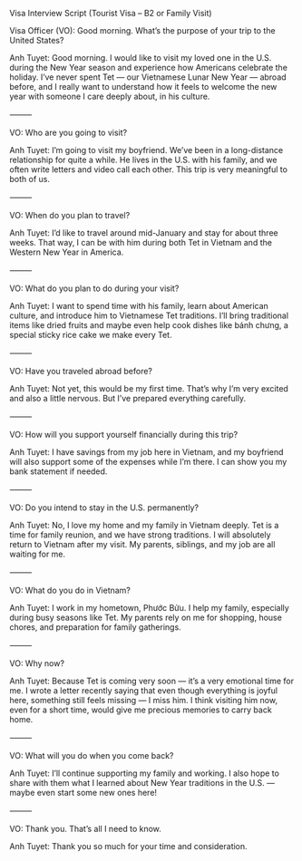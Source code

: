 Visa Interview Script (Tourist Visa – B2 or Family Visit)

Visa Officer (VO): Good morning. What’s the purpose of your trip to the United States?

Anh Tuyet: Good morning. I would like to visit my loved one in the U.S. during the New Year season and experience how Americans celebrate the holiday. I’ve never spent Tet — our Vietnamese Lunar New Year — abroad before, and I really want to understand how it feels to welcome the new year with someone I care deeply about, in his culture.

⸻

VO: Who are you going to visit?

Anh Tuyet: I’m going to visit my boyfriend. We’ve been in a long-distance relationship for quite a while. He lives in the U.S. with his family, and we often write letters and video call each other. This trip is very meaningful to both of us.

⸻

VO: When do you plan to travel?

Anh Tuyet: I’d like to travel around mid-January and stay for about three weeks. That way, I can be with him during both Tet in Vietnam and the Western New Year in America.

⸻

VO: What do you plan to do during your visit?

Anh Tuyet: I want to spend time with his family, learn about American culture, and introduce him to Vietnamese Tet traditions. I’ll bring traditional items like dried fruits and maybe even help cook dishes like bánh chưng, a special sticky rice cake we make every Tet.

⸻

VO: Have you traveled abroad before?

Anh Tuyet: Not yet, this would be my first time. That’s why I’m very excited and also a little nervous. But I’ve prepared everything carefully.

⸻

VO: How will you support yourself financially during this trip?

Anh Tuyet: I have savings from my job here in Vietnam, and my boyfriend will also support some of the expenses while I’m there. I can show you my bank statement if needed.

⸻

VO: Do you intend to stay in the U.S. permanently?

Anh Tuyet: No, I love my home and my family in Vietnam deeply. Tet is a time for family reunion, and we have strong traditions. I will absolutely return to Vietnam after my visit. My parents, siblings, and my job are all waiting for me.

⸻

VO: What do you do in Vietnam?

Anh Tuyet: I work in my hometown, Phước Bửu. I help my family, especially during busy seasons like Tet. My parents rely on me for shopping, house chores, and preparation for family gatherings.

⸻

VO: Why now?

Anh Tuyet: Because Tet is coming very soon — it’s a very emotional time for me. I wrote a letter recently saying that even though everything is joyful here, something still feels missing — I miss him. I think visiting him now, even for a short time, would give me precious memories to carry back home.

⸻

VO: What will you do when you come back?

Anh Tuyet: I’ll continue supporting my family and working. I also hope to share with them what I learned about New Year traditions in the U.S. — maybe even start some new ones here!

⸻

VO: Thank you. That’s all I need to know.

Anh Tuyet: Thank you so much for your time and consideration.

